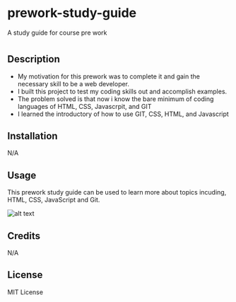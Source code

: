 # prework-study-guide
A study guide for course pre work
# <Prework Study Guide Webpage>

## Description

- My motivation for this prework was to complete it and gain the necessary skill to be a web developer. 
- I built this project to test my coding skills out and accomplish examples.
- The problem solved is that now i know the bare minimum of coding languages of HTML, CSS, Javascrpit, and GIT
- I learned the introductory of  how to use GIT, CSS, HTML, and Javascript 


## Installation

N/A

## Usage
This prework study guide can be used to learn more about topics incuding, HTML, CSS, JavaScript and Git. 

![alt text](assets/images/screenshot.png)

## Credits

N/A

## License

MIT License 
